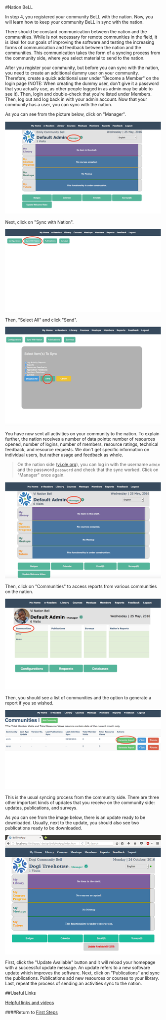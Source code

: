 #Nation BeLL

In step 4, you registered your community BeLL with the nation. Now, you will learn how to keep your community BeLL in sync with the nation.

There should be constant communication between the nation and the communities. While is not necessary for remote communities in the field, it is ideal for our goals of improving the software and testing the increasing forms of communication and feedback between the nation and the communities. This communication takes the form of a syncing process from the community side, where you select material to send to the nation.

After you register your community, but before you can sync with the nation, you need to create an additional dummy user on your community. Therefore, create a quick additional user under "Become a Member" on the login page (NOTE: When creating the dummy user, don't give it a password that you actually use, as other people logged in as admin may be able to see it). Then, login and double-check that you're listed under Members. Then, log out and log back in with your admin account. Now that your community has a user, you can sync with the nation.

As you can see from the picture below, click on "Manager".

![Clicking on "Manager"](uploads/images/nation.md1.png)

Next, click on "Sync with Nation".

![Clicking on "Sync with Nation"](uploads/images/nation.md2.png)

Then, "Select All" and click "Send".

![Clicking on "Select All" and "Send"](uploads/images/nation.md3.png)

You have now sent all activities on your community to the nation. To explain further, the nation receives a number of data points: number of resources opened, number of logins, number of members, resource ratings, technical feedback, and resource requests. We don't get specific information on individual users, but rather usage and feedback as whole.

> On the nation side ([vi.ole.org](http://vi.ole.org)), you can log in with the username `admin` and the password `password` and check that the sync worked. Click on "Manager" once again.

![Clicking on "Manager" after logging in to the nation](uploads/images/nation.md4.png)

Then, click on "Communities" to access reports from various communities on the nation.

![Clicking on "Communities"](uploads/images/nation.md5.png)

Then, you should see a list of communities and the option to generate a report if you so wished.

![Generate Report](uploads/images/nation.md6.png)

This is the usual syncing process from the community side. There are three other important kinds of updates that you receive on the community side: updates, publications, and surveys.  

As you can see from the image below, there is an update ready to be downloaded. Usually, next to the update, you should also see two publications ready to be downloaded. 

![Update from the nation](uploads/images/update_publications.png)

First, click the "Update Available" button and it will reload your homepage with a successful update message. An update refers to a new software update which improves the software. Next, click on "Publications" and sync the publications. Publications add new resources or courses to your library. Last, repeat the process of sending an activities sync to the nation.

##Useful Links

[Helpful links and videos](faq.md#Helpful_Links)

####Return to [First Steps](firststeps.md)
